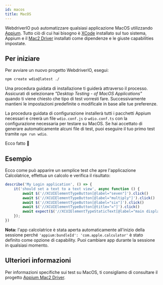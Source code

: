 ```yaml
---
id: macos
title: MacOS
---
```


WebdriverIO può automatizzare qualsiasi applicazione MacOS utilizzando [Appium](https://appium.io/docs/en/2.0/). Tutto ciò di cui hai bisogno è [XCode](https://developer.apple.com/xcode/) installato sul tuo sistema, Appium e il [Mac2 Driver](https://github.com/appium/appium-mac2-driver) installati come dipendenze e le giuste capabilities impostate.

## Per iniziare

Per avviare un nuovo progetto WebdriverIO, esegui:

```sh
npm create wdio@latest ./
```

Una procedura guidata di installazione ti guiderà attraverso il processo. Assicurati di selezionare _"Desktop Testing - of MacOS Applications"_ quando ti viene chiesto che tipo di test vorresti fare. Successivamente mantieni le impostazioni predefinite o modificale in base alle tue preferenze.

La procedura guidata di configurazione installerà tutti i pacchetti Appium necessari e creerà un file `wdio.conf.js` o `wdio.conf.ts` con la configurazione necessaria per testare su MacOS. Se hai accettato di generare automaticamente alcuni file di test, puoi eseguire il tuo primo test tramite `npm run wdio`.

<CreateMacOSProjectAnimation />

Ecco fatto 🎉

## Esempio

Ecco come può apparire un semplice test che apre l'applicazione Calcolatrice, effettua un calcolo e verifica il risultato:

```js
describe('My Login application', () => {
    it('should set a text to a text view', async function () {
        await $('//XCUIElementTypeButton[@label="seven"]').click()
        await $('//XCUIElementTypeButton[@label="multiply"]').click()
        await $('//XCUIElementTypeButton[@label="six"]').click()
        await $('//XCUIElementTypeButton[@title="="]').click()
        await expect($('//XCUIElementTypeStaticText[@label="main display"]')).toHaveText('42')
    });
})
```

__Nota:__ l'app calcolatrice è stata aperta automaticamente all'inizio della sessione perché `'appium:bundleId': 'com.apple.calculator'` è stato definito come opzione di capability. Puoi cambiare app durante la sessione in qualsiasi momento.

## Ulteriori informazioni

Per informazioni specifiche sui test su MacOS, ti consigliamo di consultare il progetto [Appium Mac2 Driver](https://github.com/appium/appium-mac2-driver).